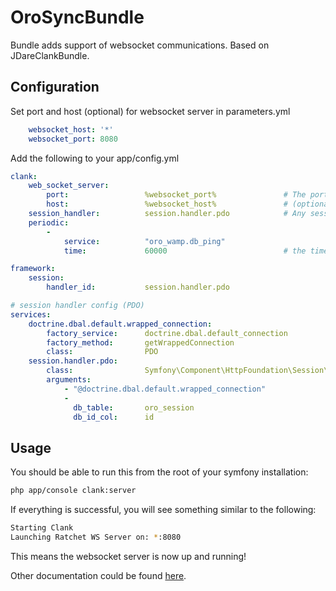 OroSyncBundle
=============

Bundle adds support of websocket communications. Based on JDareClankBundle.

## Configuration ##
Set port and host (optional) for websocket server in parameters.yml
``` yaml
    websocket_host: '*'
    websocket_port: 8080
```

Add the following to your app/config.yml
``` yaml
clank:
    web_socket_server:
        port:                 %websocket_port%               # The port the socket server will listen on
        host:                 %websocket_host%               # (optional) The host ip to bind to
    session_handler:          session.handler.pdo            # Any session handler except native (files)
    periodic:
        -
            service:          "oro_wamp.db_ping"
            time:             60000                          # the time in milliseconds between the "tick" function being called

framework:
    session:
        handler_id:           session.handler.pdo

# session handler config (PDO)
services:
    doctrine.dbal.default.wrapped_connection:
        factory_service:      doctrine.dbal.default_connection
        factory_method:       getWrappedConnection
        class:                PDO
    session.handler.pdo:
        class:                Symfony\Component\HttpFoundation\Session\Storage\Handler\PdoSessionHandler
        arguments:
            - "@doctrine.dbal.default.wrapped_connection"
            -
              db_table:       oro_session
              db_id_col:      id
```

## Usage ##
You should be able to run this from the root of your symfony installation:

``` bash
php app/console clank:server
```

If everything is successful, you will see something similar to the following:

``` bash
Starting Clank
Launching Ratchet WS Server on: *:8080
```

This means the websocket server is now up and running!

Other documentation could be found [here](https://github.com/JDare/ClankBundle#resources).